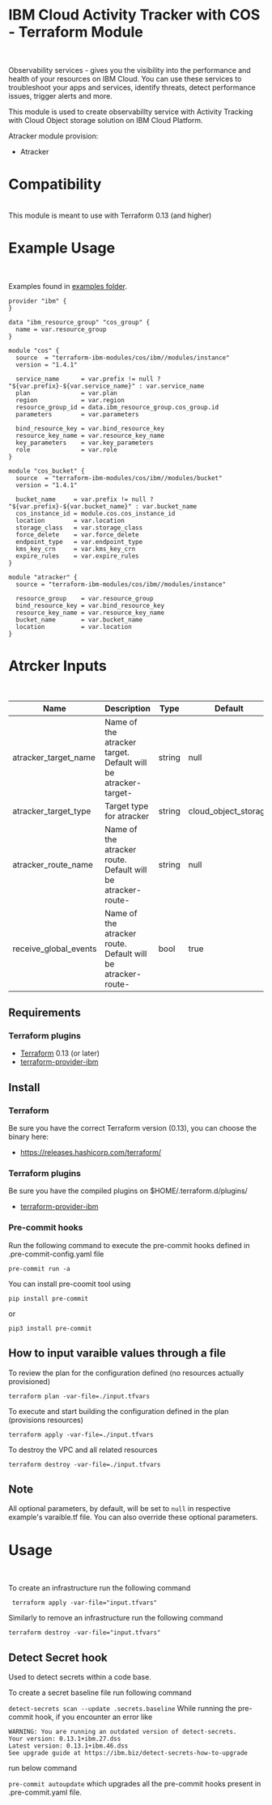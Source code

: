 # IBM Cloud Activity Tracker with COS - Terraform Module
<br/>

Observability services - gives you the visibility into the performance and health of your resources on IBM Cloud. You can use these services to troubleshoot your apps and services, identify threats, detect performance issues, trigger alerts and more.

This module is used to create observabillty service with Activity Tracking with Cloud Object storage solution on IBM Cloud Platform.

Atracker module provision:
- Atracker

# Compatibility
<br/>
This module is meant to use with Terraform 0.13 (and higher)

# Example Usage
<br/>

Examples found in [examples folder](https://github.ibm.com/slz-v2-poc/terraform-atracker-module/tree/master/Examples).

```
provider "ibm" {
}

data "ibm_resource_group" "cos_group" {
  name = var.resource_group
}

module "cos" {
  source  = "terraform-ibm-modules/cos/ibm//modules/instance"
  version = "1.4.1"

  service_name      = var.prefix != null ? "${var.prefix}-${var.service_name}" : var.service_name
  plan              = var.plan
  region            = var.region
  resource_group_id = data.ibm_resource_group.cos_group.id
  parameters        = var.parameters

  bind_resource_key = var.bind_resource_key
  resource_key_name = var.resource_key_name
  key_parameters    = var.key_parameters
  role              = var.role
}

module "cos_bucket" {
  source  = "terraform-ibm-modules/cos/ibm//modules/bucket"
  version = "1.4.1"

  bucket_name     = var.prefix != null ? "${var.prefix}-${var.bucket_name}" : var.bucket_name
  cos_instance_id = module.cos.cos_instance_id
  location        = var.location
  storage_class   = var.storage_class
  force_delete    = var.force_delete
  endpoint_type   = var.endpoint_type
  kms_key_crn     = var.kms_key_crn
  expire_rules    = var.expire_rules
}

module "atracker" {
  source = "terraform-ibm-modules/cos/ibm//modules/instance"

  resource_group    = var.resource_group
  bind_resource_key = var.bind_resource_key
  resource_key_name = var.resource_key_name
  bucket_name       = var.bucket_name
  location          = var.location
}
```

# Atrcker Inputs
<br/>

| Name        | Description      | Type    | Default | Required |
|-------------|------------------|---------|---------|----------|
|atracker_target_name| Name of the atracker target.  Default will be atracker-target-<region> | string | null | no |
|atracker_target_type | Target type for atracker | string | cloud_object_storage | yes |
|atracker_route_name | Name of the atracker route.  Default will be atracker-route-<region> | string| null | no |
|receive_global_events | Name of the atracker route.  Default will be atracker-route-<region> | bool | true | yes

## Requirements

### Terraform plugins

- [Terraform](https://www.terraform.io/downloads.html) 0.13 (or later)
- [terraform-provider-ibm](https://github.com/IBM-Cloud/terraform-provider-ibm)

## Install

### Terraform

Be sure you have the correct Terraform version (0.13), you can choose the binary here:
- https://releases.hashicorp.com/terraform/

### Terraform plugins

Be sure you have the compiled plugins on $HOME/.terraform.d/plugins/

- [terraform-provider-ibm](https://github.com/IBM-Cloud/terraform-provider-ibm)

### Pre-commit hooks

Run the following command to execute the pre-commit hooks defined in .pre-commit-config.yaml file
```
pre-commit run -a
```
You can install pre-coomit tool using

```
pip install pre-commit
```
or
```
pip3 install pre-commit
```
## How to input varaible values through a file

To review the plan for the configuration defined (no resources actually provisioned)
```
terraform plan -var-file=./input.tfvars
```
To execute and start building the configuration defined in the plan (provisions resources)
```
terraform apply -var-file=./input.tfvars
```

To destroy the VPC and all related resources
```
terraform destroy -var-file=./input.tfvars
```

## Note

All optional parameters, by default, will be set to `null` in respective example's varaible.tf file. You can also override these optional parameters.

# Usage
<br/>

To create an infrastructure run the following command

``` terraform apply -var-file="input.tfvars"```

Similarly to remove an infrastructure run the following command

```terraform destroy -var-file="input.tfvars"```

## Detect Secret hook
Used to detect secrets within a code base.

To create a secret baseline file run following command

```detect-secrets scan --update .secrets.baseline```
While running the pre-commit hook, if you encounter an error like

```
WARNING: You are running an outdated version of detect-secrets.
Your version: 0.13.1+ibm.27.dss
Latest version: 0.13.1+ibm.46.dss
See upgrade guide at https://ibm.biz/detect-secrets-how-to-upgrade
```

run below command

```pre-commit autoupdate```
which upgrades all the pre-commit hooks present in .pre-commit.yaml file.